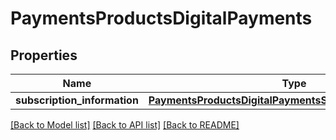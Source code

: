 # PaymentsProductsDigitalPayments

## Properties
Name | Type | Description | Notes
------------ | ------------- | ------------- | -------------
**subscription_information** | [**PaymentsProductsDigitalPaymentsSubscriptionInformation**](PaymentsProductsDigitalPaymentsSubscriptionInformation.md) |  | [optional] 

[[Back to Model list]](../README.md#documentation-for-models) [[Back to API list]](../README.md#documentation-for-api-endpoints) [[Back to README]](../README.md)


